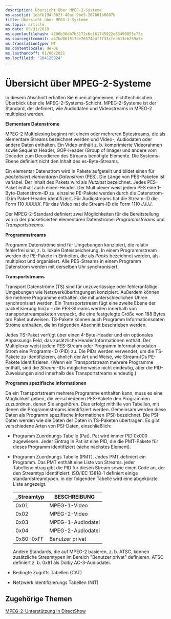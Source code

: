 ```yaml
---
description: Übersicht über MPEG-2-Systeme
ms.assetid: 1ebfb194-002f-40ac-9be5-267861b6687b
title: Übersicht über MPEG-2-Systeme
ms.topic: article
ms.date: 05/31/2018
ms.openlocfilehash: 4206b36db7b3172c6e161745922e83490855c73c
ms.sourcegitcommit: a47bd86f517de76374e4fff33cfeb613eb259a7e
ms.translationtype: MT
ms.contentlocale: de-DE
ms.lasthandoff: 01/06/2021
ms.locfileid: "104125024"
---
```

# <a name="overview-of-mpeg-2-systems"></a>Übersicht über MPEG-2-Systeme

In diesem Abschnitt erhalten Sie einen allgemeinen, nichttechnischen Überblick über die MPEG-2-Systems-Schicht. MPEG-2-Systeme ist der Standard, der definiert, wie Audiodaten und Videostreams in MPEG-2 multiplext werden.

**Elementare Datenströme**

MPEG-2 Multiplexing beginnt mit einem oder mehreren Bytestreams, die als elementare Streams bezeichnet werden und Video-, Audiodaten oder andere Daten enthalten. Ein Video enthält z. b. komprimierte Videorahmen sowie Sequenz Header, GOP-Header (Group of Image) und andere vom Decoder zum Decodieren des Streams benötigte Elemente. Die Systems-Ebene definiert nicht den Inhalt des es-Byte-Streams.

Ein elementar Datenstrom wird in Pakete aufgeteilt und bildet einen für *packetisiert elementaren Datenstrom* (PES). Die Länge von PES-Paketen ist variabel. Der Inhalt des Pakets wird als *Nutzlast* bezeichnet. Jedes PES-Paket enthält auch einen-Header. Der Multiplexer weist jedem PES eine 1-Byte-Datenstrom-ID zu. einzelne PE-Pakete werden durch die Datenstrom-ID im Paket-Header identifiziert. Für Audiostreams hat die Stream-ID die Form 110 *XXXXX*. Für das Video hat die Stream-ID die Form 1110 *JJJJ*.

Der MPEG-2-Standard definiert zwei Möglichkeiten für die Bereitstellung von in der packetisierten elementaren Datenströme: *Programmstreams* und *Transportstreams*.

**Programmstreams**

Programm Datenströme sind für Umgebungen konzipiert, die relativ fehlerfrei sind, z. b. lokale Dateispeicherung. In einem Programmstream werden die PE-Pakete in Einheiten, die als *Packs* bezeichnet werden, als multiplext und organisiert. Alle PES-Streams in einem Programm Datenstrom werden mit derselben Uhr synchronisiert.

**Transportstreams**

Transport Datenströme (TS) sind für unzuverlässige oder fehleranfällige Umgebungen wie Netzwerkübertragungen konzipiert. Außerdem können Sie mehrere Programme enthalten, die mit unterschiedlichen Uhren synchronisiert werden. Ein Transportstream fügt eine zweite Ebene der packetisierung hinzu – die PES-Streams werden innerhalb von transportstreampaketen verpackt, die eine festgelegte Größe von 188 Bytes pro Paket aufweisen. TS-Pakete können auch Programm Informationsdaten Ströme enthalten, die im folgenden Abschnitt beschrieben werden.

Jedes TS-Paket verfügt über einen 4-Byte-Header und ein optionales Anpassungs Feld, das zusätzliche Header Informationen enthält. Der Multiplexer weist jedem PES-Stream oder Programm Informationsdaten Strom eine Programm-ID (PID) zu. Die PIDs werden verwendet, um die TS-Pakete zu identifizieren, ähnlich der Art und Weise, wie Stream-IDs PE-Pakete identifizieren. (Wenn ein Transportstream mehrere Programme enthält, sind die *Stream* -IDs möglicherweise nicht eindeutig, aber die PID-Zuweisungen sind innerhalb des Transportstreams eindeutig.)

**Programm spezifische Informationen**

Da ein Transportstream mehrere Programme enthalten kann, muss es eine Möglichkeit geben, die verschiedenen PES-Pakete den Programmen zuzuordnen, denen Sie angehören. Dies erfolgt mithilfe von Tabellen, mit denen die Programmstreams identifiziert werden. Gemeinsam werden diese Daten als Programm spezifische Informationen (PSI) bezeichnet. Die PSI-Daten werden wie die Daten der Daten in TS-Paketen übertragen. Es gibt verschiedene Arten von PSI-Daten, einschließlich:

-   Programm Zuordnungs Tabelle (Pat). Pat wird immer PID 0x000 zugewiesen. Jeder Eintrag in Pat ist eine PID, die die PMT-Pakete für dieses Programm identifiziert (siehe nächstes Element).
-   Programm Zuordnungs Tabelle (PMT). Jedes PMT definiert ein Programm. Das PMT enthält eine Liste von Streams. jeder Tabelleneintrag gibt die PID für diesen Stream sowie einen Code an, der den Streamtyp identifiziert. ISO/IEC 13818-1 definiert einige standardstreamtypen. in der folgenden Tabelle wird eine abgekürzte Liste angezeigt.

    | \_Streamtyp | BESCHREIBUNG  |
    |--------------|--------------|
    | 0x01         | MPEG-1-Video |
    | 0x02         | MPEG-2-Video |
    | 0x03         | MPEG-1-Audiodatei |
    | 0x04         | MPEG-2-Audiodatei |
    | 0x80-0xFF  | Benutzer privat |

    

     

    Andere Standards, die auf MPEG-2 basieren, z. b. ATSC, können zusätzliche Streamtypen im Bereich "Benutzer privat" definieren. ATSC definiert z. b. 0x81 als Dolby AC-3-Audiodatei.

-   Bedingte Zugriffs Tabellen (CAT)
-   Netzwerk Identifizierungs Tabellen (NIT)

## <a name="related-topics"></a>Zugehörige Themen

<dl> <dt>

[MPEG-2-Unterstützung in DirectShow](mpeg-2-support-in-directshow.md)
</dt> </dl>

 

 



